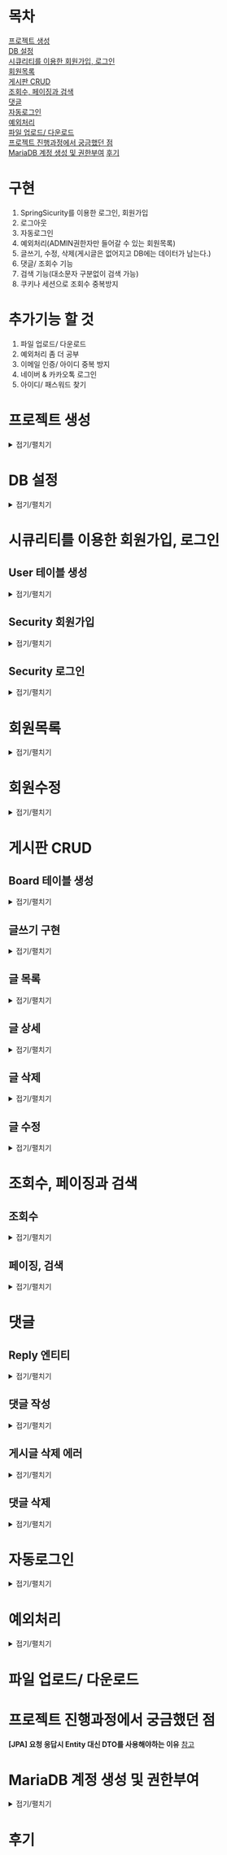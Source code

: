 # 목차
[프로젝트 생성](#프로젝트-생성)  
[DB 설정](#DB-설정)  
[시큐리티를 이용한 회원가입, 로그인](#시큐리티를-이용한-회원가입,-로그인)  
[회원목록](#회원목록)  
[게시판 CRUD](#게시판-CRUD)    
[조회수, 페이징과 검색](#조회수,-페이징과-검색)  
[댓글](#댓글)  
[자동로그인](#자동로그인)  
[예외처리](#예외처리)  
[파일 업로드/ 다운로드](#파일-업로드/-다운로드)  
[프로젝트 진행과정에서 궁금했던 점](#프로젝트-진행과정에서-궁금했던-점)  
[MariaDB 계정 생성 및 권한부여](#MariaDB-계정-생성-및-권한부여)
[후기](#후기)  
# 구현
1. SpringSicurity를 이용한 로그인, 회원가입  
2. 로그아웃  
3. 자동로그인  
4. 예외처리(ADMIN권한자만 들어갈 수 있는 회원목록)  
5. 글쓰기, 수정, 삭제(게시글은 없어지고 DB에는 데이터가 남는다.)  
6. 댓글/ 조회수 기능  
7. 검색 기능(대소문자 구분없이 검색 가능)  
8. 쿠키나 세션으로 조회수 중복방지  
# 추가기능 할 것
1. 파일 업로드/ 다운로드
2. 예외처리 좀 더 공부
3. 이메일 인증/ 아이디 중복 방지
4. 네이버 & 카카오톡 로그인 
5. 아이디/ 패스워드 찾기 

# 프로젝트 생성
<details>   
<summary>접기/펼치기</summary>  

![프로젝트 생성1](https://user-images.githubusercontent.com/94879395/165679231-659fa912-256e-4feb-8445-a8ba387edee7.PNG)  
![image](https://user-images.githubusercontent.com/94879395/165679347-25ca6249-873a-4b38-88fd-2779bfbba8ff.png)  
</details>  

# DB 설정  
<details>   
<summary>접기/펼치기</summary>  
	
**build.gradle**  
```Java
dependencies {
	runtimeOnly 'org.mariadb.jdbc:mariadb-java-client'
}
```

의존성 추가 
**application.yml**  
```Java
spring:
  datasource:
    driver-class-name: org.mariadb.jdbc.Driver
    url: jdbc:mariadb://localhost:3306/hellospringboot?serverTimezone=Asia/Seoul
    username: aplm12
    password: 123123

  jpa:
    open-in-view: true
    hibernate:
      ddl-auto: create
      use-new-id-generate-mappings: false
    show-sql: true
    properties:
      hibernate.format_sql: true
```
**open-in-view** : [참고](https://gracelove91.tistory.com/100)  
**ddl-auto** : 프로젝트 실행 시에 자동으로 DDL(create, drop, alter 등)을 생성할 것인지를 결정하는 설정입니다. 주로 create와 update를 사용하는데 create는 프로젝트 실행 시 매번 테이블을 생성해주고, update는 변경이 필요한 경우 테이블을 수정해줍니다.  
**use-new-id-generate-mappings** : JPA의 기본 numbering(넘버링) 전략을 사용할 것인지에 대한 설정입니다. 저는 Entity 클래스에서 따로 설정해줄 것이기 때문에 false로 했습니다.  
**show-sql** : 프로젝트 실행 시 sql문을 로그로 보여줍니다.  
**hibernate.format_sql** : sql을 포맷팅해서 좀 더 예쁘게 sql문을 로그로 보여줍니다.  
	
</details>  
 
# 시큐리티를 이용한 회원가입, 로그인
## User 테이블 생성
<details> 
<summary>접기/펼치기</summary> 
	
**User.class**
```Java
@Builder
@Getter
@AllArgsConstructor
@NoArgsConstructor
@Entity
public class Board extends BaseTimeEntity {

    @Id
    @GeneratedValue(strategy = GenerationType.IDENTITY)
    private Long id; //sequence, auto_increment

    @Column(nullable = false, length = 20, unique = true)
    private String username; //아이디

    @Column(nullable = false, length = 100)
    private String password;

    @Column(nullable = false, length = 50)
    private String email;

    @Column(nullable = false, length = 20)
    private String nickname; //닉네임

    @Enumerated(EnumType.STRING)
    @Column(nullable = false)
    private Role role;
    
    //비밀번호 암호화 메소드
    public void setPassword(String password) {
        this.password = password;
    }
    
    //권한 메소드
    public String getRoleKey() {
        return this.role.getKey();
    }
    
    //회원수정 메소드
    public void update(String password, String nickname) {
        this.password = password;
        this.nickname = nickname;
    }
    
}

}
```
	
**@NoArgsConstructor** : Lombok 어노테이션으로 빈 생성자를 만들어줍니다.  
**@AllArgsConstructor** : 모든 필드 값을 파라미터로 받는 생성자를 만듦  
**Builder**를 사용하는 이유는 어느 필드에 어떤 값을 채워야하는지 명확하게 알 수 있기 때문에 실수가 나지 않습니다.
[참고](https://www.daleseo.com/lombok-useful-annotations/)  
**@Entity** : 해당 클래스가 엔티티를 위한 클래스이며, 해당 클래스의 인스턴스들이 JPA로 관리되는 엔티티 객체라는 것을 의미합니다. 즉, 테이블을 의미합니다.   
디폴트값으로 클래스의 카멜케이스 이름을 언더스코어 네이밍(_)으로 테이블 이름을 매칭합니다.   
**@Id** : 테이블의 Primary Key(PK)  
**@GeneratedValue(strategy = GenerationType.IDENTITY)** : PK를 자동으로 생성하고자 할 때 사용합니다. 즉, auto_increment를 말합니다. 여기서는 JPA의 넘버링 전략이 아닌 이 전략을 사용합니다. (전에 application.yml 설정에서 use-new-id-generate-mappings: false로 한 것이 있습니다.)  
오라클, mysql등 사용법이 다르고 mysql,mariaDB는 IDENTITY를 사용 하고 Auto는 자동으로 db랑 비교해서 넣어준다.  
**@Column** : 해당 필드가 컬럼이라는 것을 말하고, @Column에는 다양한 속성을 지정할 수 있습니다. (nullable = false: null값이 되면 안된다!, length = 50: 길이 제한 등등)
**@Enumerated(EnumType.STRING)** : JPA로 DB에 저장할 때 Enum 값을 어떤 형태로 저장할지를 결정합니다.  
기본적으로는 int로 저장하지만 int로 저장하면 무슨 의미인지 알 수가 없기 때문에 문자열로 저장될 수 있도록 설정합니다.  
User 클래스 Setter가 없는 이유는 이 setter를 무작정 생성하게 되면 해당 클래스의 인스턴스가 언제 어디서 변해야하는지 코드상으로는 명확하게 알 수가 없어 나중에는 변경시에 매우 복잡해집니다.   
	
```Java
 //비밀번호 암호화 메소드
    public void setPassword(String password) {
        this.password = password;
    }
    
    //권한 메소드
    public String getRoleKey() {
        return this.role.getKey();
    }
    
    //회원수정 메소드
    public void update(String password, String nickname) {
        this.password = password;
        this.nickname = nickname;
    }
```
**더티 체킹(Dirty Checking)이란?**: [참고](https://interconnection.tistory.com/121)  
	
```Java
@Getter
@RequiredArgsConstructor
public enum Role {

    USER("ROLE_USER", "사용자"),
    ADMIN("ROLE_ADMIN", "관리자");

    private final String key;
    private final String title;
    
}
```
스프링 시큐리티에서는 권한 코드에 항상 ROLE_이 앞에 있어야 합니다. 따라서 키 값을 ROLE_USER, ROLE_ADMIN로 지정했습니다.  
	
</details>  


## Security 회원가입    
<details>  
<summary>접기/펼치기</summary>  
	  
**signup.html**
```Java
<!DOCTYPE HTML>
<html xmlns:th="http://www.thymeleaf.org">
<meta name="_csrf" th:content="${_csrf.token}">
<meta name="_csrf_header" th:content="${_csrf.headerName}">
<head th:replace="layout/header :: header" />
<body>
	<div class="container">
		<div th:replace="layout/bodyHeader :: bodyHeader" />
        <form id="needs-validation" novalidate>
            <h1 class="h3 m-3 fw-normal ">회원가입</h1>
            <div class="form-floating m-3">
            <label for="username">아이디</label>
                <input type="text" class="form-control" id="username" placeholder="아이디를 입력하세요." required
                       minlength="2" size="20">
                <div class="valid-feedback">
                    good!
                </div>
                <div class="invalid-feedback">
                    아이디는 4자 이상 입력해야 합니다.
                </div>
            </div>
            <div class="form-floating m-3">
            <label for="password">패스워드</label>
                <input type="password" class="form-control" id="password" placeholder="패스워드를 입력하세요." required
                       minlength="3" size="20">
                <div class="valid-feedback">
                    very good!
                </div>
                <div class="invalid-feedback">
                    패스워드는 8자 이상 입력해야 합니다.
                </div>
            </div>
            <div class="form-floating m-3">
            <label for="email">이메일</label>
                <input type="email" class="form-control" id="email" placeholder="이메일을 입력하세요." required>
                <div class="valid-feedback">
                    nice!
                </div>
                <div class="invalid-feedback">
                    이메일 형식으로 입력해야 합니다.
                </div>
            </div>
            <div class="form-floating m-3">
            <label for="nickname">닉네임</label>
                <input type="text" class="form-control" id="nickname" placeholder="닉네임을 입력하세요." required
                       minlength="4" size="20">
                <div class="valid-feedback">
                    very nice!
                </div>
                <div class="invalid-feedback">
                    닉네임은 4자 이상 입력해야 합니다.
                </div>
            </div>
        </form>
        <button class="w-100 btn btn-lg btn-primary" id="btn-save">회원가입</button>
		<br />
		<div th:replace="layout/footer :: footer" />
	</div>
<script src="https://code.jquery.com/jquery-3.6.0.min.js" integrity="sha256-/xUj+3OJU5yExlq6GSYGSHk7tPXikynS7ogEvDej/m4=" crossorigin="anonymous"></script>
<script th:src="@{/js/validation.js}"></script>
<script th:src="@{/js/user.js}"></script>
</body>
</html>
```  
```
<form **th:action**="@{/signupJoin}" method="POST">
```
: th:action을 사용하면 csrf토큰이 자동으로 추가된다. 
```
<input type="hidden" th:name="${_csrf.parameterName}" th:value="${_csrf.token}" />	
```
: 이런 식으로 넣어도 작동 한다.
	
**user.js**  
```Java
'use strict';

let index = {
    init: function () {
        $("#btn-save").on("click", () => { //this를 바인딩하기 위해 화샬표 함수 사용
            let form = document.querySelector("#needs-validation");
            if (form.checkValidity() == false) {
                console.log("회원가입 안됨")
            } else {
                this.save();
            }
        });
        $("#btn-update").on("click", () => {
            let form = document.querySelector("#needs-validation");
            if (form.checkValidity() == false) {
                console.log("회원수정 안됨")
            } else {
                this.update();
            }
        });
    },

    save: function () {
        let data = { 
            username: $("#username").val(),
            password: $("#password").val(),
            email: $("#email").val(),
            nickname: $("#nickname").val()
        }

        $.ajax({
            type: "POST", //Http method
            url: "/auth/api/v1/user", //API 주소
            data: JSON.stringify(data), //JSON으로 변환
            contentType: "application/json; charset=utf-8", //MIME 타입
            dataType: "json" //응답 데이터
        }).done(function (res) {
            alert("회원가입이 완료되었습니다.");
            location.href = "/auth/login";
        }).fail(function (err) {
            alert(JSON.stringify(err));
        });
    },

    update: function () {
        let data = {
            id: $("#id").val(),
            password: $("#password").val(),
            nickname: $("#nickname").val()
        }

        $.ajax({
            type: "PUT",
            url: "/api/v1/user",
            data: JSON.stringify(data),
            contentType: "application/json; charset=utf-8",
            dataType: "json"
        }).done(function (res) {
            alert("회원수정이 완료되었습니다.");
            location.href = "/";
        }).fail(function (err) {
            alert(JSON.stringify(err));
        });
    }
}
index.init();

var token = $("meta[name='_csrf']").attr("content");
var header = $("meta[name='_csrf_header']").attr("content");
$(document).ajaxSend(function(e, xhr, options) {
    xhr.setRequestHeader(header, token);
});
```
	
**validation.js**    

```Java
'use strict';

(function () {
    window.addEventListener("load", function () {
        let form = this.document.querySelector("#needs-validation");
        let btnSave = this.document.querySelector("#btn-save");

        btnSave.addEventListener("click", function (event) {
            if (form.checkValidity() == false) {
                event.preventDefault();
                event.stopPropagation();
                form.classList.add("was-validated");
            }
        }, false);
    }, false);
})();

var token = $("meta[name='_csrf']").attr("content");
var header = $("meta[name='_csrf_header']").attr("content");
$(document).ajaxSend(function(e, xhr, options) {
    xhr.setRequestHeader(header, token);
});
```

**UserRepository** 
```Java
public interface UserRepository extends JpaRepository<User, Long> {

	// findBy 규칙 -> UserId 문법
	// ex) select * from user where userId = ?
	Optional<User> findByUsername(String username);
	
}
```
CRUD 함수를 JPARepository가 들고 있고 @Repository라는 어노테이션이 없어도 loc됩니다. 이유는 JpaRepositori를 상속했기 때문에..  
**Optional**: Java8에서는 Optional<T> 클래스를 사용해 NPE를 방지할 수 있도록 도와준다. Optional<T>는 null이 올 수 있는 값을 감싸는 Wrapper 클래스로, 참조하더라도 NPE가 발생하지 않도록 도와준다. Optional 클래스는 아래와 같은 value에 값을 저장하기 때문에 값이 null이더라도 바로 NPE가 발생하지 않으며, 클래스이기 때문에 각종 메소드를 제공해준다.
[참고](https://mangkyu.tistory.com/70)   
	
**UserController.class**
```Java
@Controller
public class UserController {
	
	@GetMapping("/")
	public String index() {
		return "index";
	}

	//회원가입 페이지 이동
	@GetMapping("/auth/signup")
    public String userSave() {
        return "signup";
    }
	
	//로그인 페이지 이동
	@GetMapping("/auth/login")
    public String userLogin() {
        return "login";
    }
	
	//메인페이지
	@GetMapping("/auth/user/home")
	public String home() {
		return "layout/user/home";
	}
	
	//회원수정 페이지 이동
    @GetMapping("/auth/user/update")
    public String userUpdate() {
        return "layout/user/update";
    }
	
}
```
	
**UserSaveRequestDto.class**
```Java
@Builder
@AllArgsConstructor
@Getter
@NoArgsConstructor
public class UserSaveRequestDto {

	private String username;
    private String password;
    private String email;
    private String nickname;
    private Role role;

    public User toEntity() {
        return User.builder()
                .username(username)
                .password(password)
                .email(email)
                .nickname(nickname)
                .role(Role.USER)
                .build();
    }
    
}
```
Entity 클래스는 DB와 매우 밀접한 관계이기 때문에 Request/Response할 때는 따로 Dto 클래스를 만들어주는 것이 좋습니다.  
	
**UserService.class**
```Java
@RequiredArgsConstructor
@Service
public class UserService {

    private final UserRepository userRepository;
    private final BCryptPasswordEncoder bCryptPasswordEncoder;

    //회원가입 로직
    @Transactional
    public Long save(User user) {
        String hashPw = bCryptPasswordEncoder.encode(user.getPassword());
        user.setPassword(hashPw);
        
        return userRepository.save(user).getId();
    }
    
}
```
**@RequiredArgsConstructor**: private final UserRepository userRepository : 생성자 주입을 받기 위해 @RequiredArgsConstructor 어노테이션을 썼습니다.  
**@Transactional**: 로직이 실행하면서 예외가 생기면 자동으로 롤백해준다.
[참고](https://velog.io/@kdhyo/JavaTransactional-Annotation-%EC%95%8C%EA%B3%A0-%EC%93%B0%EC%9E%90-26her30h)  
	

**UserApiController.class**

```Java
@RequiredArgsConstructor
@RestController
public class UserApiController {

    private final UserService userService;

    //회원가입 API
    @PostMapping("/auth/api/v1/user")
    public Long save(@RequestBody UserSaveRequestDto userSaveRequestDto) {
        return userService.save(userSaveRequestDto.toEntity());
    }
    
}
```

**@RestController**: @Controller에 @ResponseBody가 추가된 것입니다. 당연하게도 RestController의 주용도는 Json 형태로 객체 데이터를 반환하는 것입니다. 최근에 데이터를 응답으로 제공하는 REST API를 개발할 때 주로 사용하며 객체를 ResponseEntity로 감싸서 반환합니다. 이러한 이유로 동작 과정 역시 @Controller에 @ReponseBody를 붙인 것과 완벽히 동일합니다.
[참고](https://mangkyu.tistory.com/49)
	

**SecurityConfig**   

```Java
@RequiredArgsConstructor
@Configuration
@EnableWebSecurity
public class SecurityConfig extends WebSecurityConfigurerAdapter {

	private final PrincipalDetailService principalDetailService;
	
	@Bean
    public BCryptPasswordEncoder bCryptPasswordEncoder() {
        return new BCryptPasswordEncoder();
    }
	
	@Override
    protected void configure(AuthenticationManagerBuilder auth) throws Exception {
        auth.userDetailsService(principalDetailService).passwordEncoder(bCryptPasswordEncoder());
    }
	
	@Bean
    @Override
    public AuthenticationManager authenticationManagerBean() throws Exception {
        return super.authenticationManagerBean();
    }
	
    @Override
    protected void configure(HttpSecurity http) throws Exception {
        http
                    .authorizeRequests()  //HttpServletRequest 요청 URL에 따라 접근 권한을 설정합니다. 
                    .antMatchers("/index").permitAll()
                    .antMatchers("/auth/user/**").access("hasRole('USER') or hasRole('ADMIN')")
                    .antMatchers("/admin/userList").access("hasRole('ADMIN')")
                    .antMatchers("/file-download/**").permitAll()  //파일 다운로드
        			.antMatchers("/resource/**/images/**").permitAll()  // 이미지
                .and()
                    .formLogin()
                    .loginPage("/auth/login")
                    .loginProcessingUrl("/auth/api/v1/user/login")  //로그인 주소가 호출이 되면 시큐리티가 낚아채서 대신 로그인을 진행
                    .defaultSuccessUrl("/auth/user/home")
                .and()  //예외처리
                    .exceptionHandling()
                    .accessDeniedHandler(new CustomAccessDeniedHandler());

        
        http  		//자동로그인
        			.rememberMe().tokenValiditySeconds(60 * 60 * 7)
        			.userDetailsService(principalDetailService);
    }
}
```
  
**@EnableWebSecurity**: 스프링 시큐리티 설정들을 활성화시킵니다.  
**@Configuration**: 설정파일을 만들기 위한 애노테이션 or Bean을 등록하기 위한 애노테이션   
**authorizeRequests()** : URL별 권환 관리를 설정하는 옵션  
**antMatchers()** : 권한 관리 대상을 지정하는 옵션  
**authenticated()** : 메소드는 애플리케이션에 로그인된 사용자가 요청을 수행할 떄 필요하다. 만약 사용자가 인증되지 않았다면, 스프링 시큐리티 필터는 요청을 잡아내고 사용자를 로그인 페이지로 리다이렉션 해준다.  
**permitAll()** : 메소드는 어떠한 보안 요구 없이 요청을 허용해준다.  
**formLogin()** : 권한이 없는 사람이 페이지를 이동하려고 하면 로그인 페이지로 이동  
**loginPage()** : 해당하는 로그인 페이지 URL로 이동  
**loginProcessingUrl()** : 스프링 시큐리티가 해당 주소로 요청오는 로그인을 가로채서 대신 로그인해줍니다. (loginProcessingUrl는 잠시 주석처리해놓겠습니다. 지금 당장 사용하지 않을 겁니다.)  
**defaultSuccessUrl()** : 로그인이 성공하면 해당 URL로 이동  

	
**PrincipalDetails**  

```Java
package com.example.demo.security;

import java.util.ArrayList;
import java.util.Collection;

import org.springframework.security.core.GrantedAuthority;
import org.springframework.security.core.userdetails.UserDetails;

import com.example.demo.domain.user.User;

import lombok.Getter;

@Getter
public class PrincipalDetail implements UserDetails {

    private User user;
    
  //일반 사용자
    public PrincipalDetail(User user) {
        this.user = user;
    }

    @Override
    public Collection<? extends GrantedAuthority> getAuthorities() {
        Collection<GrantedAuthority> collection = new ArrayList<>();
        collection.add(() -> user.getRoleKey());

        return collection;
    }

    //사용자 패스워드
    @Override
    public String getPassword() {
        return user.getPassword();
    }

    //사용자 아이디
    @Override
    public String getUsername() {
        return user.getUsername();
    }
    
  //사용자 이메일
    public String getEmail() {
        return user.getEmail();
    }

    //사용자 닉네임
    public String getNickname() {
        return user.getNickname();
    }

    //사용자 pk
    public Long getId() {
        return user.getId();
    }
    
    public void setUser(User user) {
    	this.user = user;
    }

    //계정이 만료되었는지 (true: 만료되지 않음)
    @Override
    public boolean isAccountNonExpired() {
        return true;
    }

    //계정이 잠겨있는지 (true: 잠겨있지 않음)
    @Override
    public boolean isAccountNonLocked() {
        return true;
    }

    //패스워드가 만료되지 않았는지 (true: 만료되지 않음)
    @Override
    public boolean isCredentialsNonExpired() {
        return true;
    }

    //계정이 활성화되어 있는지 (true: 활성화)
    @Override
    public boolean isEnabled() {
        return true;
    }
}
```
**UserDatails**: 객체를 상속받으면 스프링 시큐리티의 고유한 세션저장소에 저장을 할 수 있게 됩니다.


**PrincipalDetalisService**  
```Java
@RequiredArgsConstructor
@Service
public class PrincipalDetailService implements UserDetailsService {

    private final UserRepository userRepository;

    @Override
    public UserDetails loadUserByUsername(String username) throws UsernameNotFoundException {
        User principal =  userRepository.findByUsername(username).orElseThrow(() -> new UsernameNotFoundException("해당 사용자를 찾을 수 없습니다. " + username));
        return new PrincipalDetail(principal);
    }
}
```
@Service로 Bean으로 등록합니다.  
UserDetailsService를 상속받게 되면 오버라이딩을 해야하는데 이 메소드는 DB에 username이 있는지 확인하는 메소드입니다.  
PrincipalDetail(principal)을 리턴을 하게 되면 시큐리티의 세션에 유저 정보가 저장됩니다.   
처음에 userId로 했는데 값이 들어가지 않아 오류가 났지만, username으로 변경하니 잘 작동되었다.    
정확한 이유는 모르겠지만 username으로 고정으로 사용해야 겠다.. 다음 또 시큐리티를 사용하게 되면 다시 시도 해봐야겠다.  
	
</details>  

## Security 로그인  

<details>   
<summary>접기/펼치기</summary>  

**SCRF 설정**  
Cross-site request forgery의 약자로 타사이트에서 본인의 사이트로 form 데이터를 사용하여 공격하려고 할 때, 그걸 방지하기 위해 csrf 토큰 값을 사용하는 것이다.  
타임리프 템플릿으로 form 생성시 타임리프, 스프링 MVC, 스프링 시큐리티가 조합이 되어 자동으로 csrf 토큰 기능을 지원해준다.
[참고](https://wiken.io/ken/957)  

**CORS**  
Cross-Origin Resource Sharing,CORS의 약자로 다른 출처의 자원을 공유할 수 있도록 설정하는 권한 체제를 말합니다.
[참고](https://valuefactory.tistory.com/1141)  

**login.html**  
```Java
<!DOCTYPE HTML>
<html xmlns:th="http://www.thymeleaf.org">
<meta name="_csrf" th:content="${_csrf.token}">
<meta name="_csrf_header" th:content="${_csrf.headerName}">
<head th:replace="layout/header :: header" />
<body>
	<div class="container">
		<div th:replace="layout/bodyHeader :: bodyHeader" />
		<form action="/auth/api/v1/user/login" method="post">
		<input type="hidden" th:name="${_csrf.parameterName}" th:value="${_csrf.token}" />
            <h1 class="h3 m-3 fw-normal">로그인</h1>
            <div th:if="${param.error}" class="alert alert-danger" role="alert">
                아이디 혹은 비밀번호가 잘못 입력되었습니다.
            </div>
            <div th:if="${param.logout}" class="alert alert-primary" role="alert">
                로그아웃이 완료되었습니다.
            </div>
            <div class="form-floating m-3">
            	<label for="username">아이디</label>
                <input type="text" name="username" class="form-control" id="username" placeholder="아이디를 입력하세요." required>
            </div>
            <div class="form-floating m-3">
           	 	<label for="password">패스워드</label>
                <input type="password" name="password" class="form-control" id="password" placeholder="패스워드를 입력하세요." required>
            </div>
            <div class="checkbox mb-3">
                <input type="checkbox" name="remember-me" id="rememberMe">
                <label for="rememberMe" aria-describedby="rememberMeHelp">로그인 유지</label>
            </div>
            <button class="w-100 btn btn-lg btn-primary" id="btn-login">로그인</button>
        </form>
		<br />
		<div th:replace="layout/footer :: footer" />
	</div>
<script src="https://code.jquery.com/jquery-3.6.0.min.js" integrity="sha256-/xUj+3OJU5yExlq6GSYGSHk7tPXikynS7ogEvDej/m4=" crossorigin="anonymous"></script>
<script th:src="@{/js/user.js}"></script>
</body>
</html>
```  
```<input type="hidden" th:name="${_csrf.parameterName}" th:value="${_csrf.token}" />```: 이렇게 해줘도 토큰값을 받을 수 있다.  

</details>    


# 회원목록

<details>   
<summary>접기/펼치기</summary>  

**SecurityConfig.class**
```Java
http.authorizeRequests()  //권한 
    .antMatchers("/admin/userList").access("hasRole('ADMIN')");
```
시큐리티에 ADMIN 만 볼 수 있게 주소를 설정

**UserList.html**  
```Java
<!DOCTYPE HTML>
<html xmlns:th="http://www.thymeleaf.org">
<head th:replace="layout/header :: header" />
<body>
	<div class="container">
		<div th:replace="layout/bodyHeader2 :: bodyHeader" />
		<div>
			<table class="table table-striped">
				<thead>
					<tr>
						<th>#</th>
						<th>아이디</th>
						<th>패스워드</th>
						<th>이메일</th>
						<th>이름</th>
						<th>가입날짜</th>
					</tr>
				</thead>
				<tbody>
					<tr th:each="user : ${user}">
						<td th:text="${user.id}"></td>
						<td th:text="${user.username}"></td>
						<td th:text="${user.password}"></td>
						<td th:text="${user.email}"></td>
						<td th:text="${user.nickname}"></td>
						<td th:text="${#temporals.format(user.createdDate, 'yyyy-MM-dd')}"></td>
					</tr>
				</tbody>
			</table>
		</div>
		<div th:replace="layout/footer :: footer" />
	</div>
</body>
</html>

```
th:each 문법을 사용하여 회원정보를 출력

**AdminController**  
```Java
@GetMapping("/admin/userList")
	public String userList(Model model) {
		List<User> user = userService.findUser();
		model.addAttribute("user", user);
		return "user/admin/userList";
	}
```
JpaRepository에 기본으로 재공하는 findAll() 사용하여 회원 정보를 가져옴.

</details>  

# 회원수정
<details>   
<summary>접기/펼치기</summary>  

**UserApiController.class**  
```Java
@RequiredArgsConstructor
@RestController
public class UserApiController {

    private final UserService userService;

...
    
    //회원 수정 API
    @PutMapping("/api/v1/user")
    public Long update(@RequestBody User user, @AuthenticationPrincipal PrincipalDetail principalDetail) {
        userService.update(user, principalDetail);
        return user.getId();
    }
    
}
```
**@AuthenticationPrincipal**: 로그인한 사용자의 정보를 파라메터로 받고 싶을때 기존에는 다음과 같이 Principal 객체로 받아서 사용한다. [참고](https://ncucu.me/137)  

**update.html**
```Java
<!DOCTYPE HTML>
<html xmlns:th="http://www.thymeleaf.org">
<meta name="_csrf" th:content="${_csrf.token}">
<meta name="_csrf_header" th:content="${_csrf.headerName}">
<head th:replace="layout/header :: header" />
<body>
	<div class="container">
		<div th:replace="layout/bodyHeader2 :: bodyHeader" />
		<main class="form-signin" style="max-width: 100%;">
   			<div class="container border rounded flex-md-row mb-4 shadow-sm h-md-250">
        		<form>
            		<h1 class="h3 m-3 fw-normal">글수정</h1>
           		 	<input type="hidden" id="id" th:value="${board.id}">
            		<div class="form-floating m-3">
            			<label for="title">제목</label>
                		<input type="text" th:value="${board.title}" class="form-control" id="title" placeholder="제목을 입력하세요." required>
            		</div>
            		<div class="form-floating m-3">
            			<label for="content">내용</label>
                		<textarea class="form-control" th:text="${board.content}" rows="5" id="content" style="height: 450px;"></textarea>
            		</div>
        		</form>
        		<button class="btn btn-danger" id="btn-delete" style="margin-left: 20px;">삭제</button>
        		<button class="w-100 btn btn-lg btn-primary" id="btn-update" style="max-width: 250px; margin-left: 140px;">수정완료</button>
    		</div>
		</main>
		<br>
		<div th:replace="layout/footer :: footer" />
	</div>
<script src="https://code.jquery.com/jquery-3.6.0.min.js" integrity="sha256-/xUj+3OJU5yExlq6GSYGSHk7tPXikynS7ogEvDej/m4=" crossorigin="anonymous"></script>
<script th:src="@{/js/board.js}"></script>
</body>
</html>
```

**PrincipalDetail.class**
```Java
@RequiredArgsConstructor
public class PrincipalDetail implements UserDetails {

    private final User user;

    ...

    //사용자 이메일
    public String getEmail() {
        return user.getEmail();
    }

    //사용자 닉네임
    public String getNickname() {
        return user.getNickname();
    }

    //사용자 pk
    public Long getId() {
        return user.getId();
    }
    ...
```

**UserService**
```Java
@RequiredArgsConstructor
@Service
public class UserService {

    private final UserRepository userRepository;
    private final BCryptPasswordEncoder bCryptPasswordEncoder;

    //회원가입 로직
	...
    
    //회원수정 로직
    @Transactional
    public Long update(User user, @AuthenticationPrincipal PrincipalDetail principalDetail) {
        User userEntity = userRepository.findById(user.getId()).orElseThrow(() -> new IllegalArgumentException("해당 회원이 없습니다. id=" + user.getId()));
        userEntity.update(bCryptPasswordEncoder.encode(user.getPassword()), user.getNickname());
        principalDetail.setUser(userEntity);
        return userEntity.getId();
    }
    
    //유저목록
    ...
    
}
```
**User**
```Java
//비밀번호 암호화 메소드
    public void setPassword(String password) {
        this.password = password;
    }
    
    //권한 메소드
    public String getRoleKey() {
        return this.role.getKey();
    }
    
    //회원수정 메소드
    public void update(String password, String nickname) {
        this.password = password;
        this.nickname = nickname;
    }
```

**SecurityConfig**
```Java
@Bean
    @Override
    public AuthenticationManager authenticationManagerBean() throws Exception {
        return super.authenticationManagerBean();
    }
```

</details>  


# 게시판 CRUD  
## Board 테이블 생성

<details>   
<summary>접기/펼치기</summary>  

**Board**
```Java
@Builder
@Getter
@Setter
@AllArgsConstructor
@NoArgsConstructor
@Entity
@DynamicInsert  //@DynamicInsert, @DynamicUpdate는 각각 insert 또는 update 시 null인 field는 제외 한다.
public class Board extends BaseTimeEntity {

    @Id
    @GeneratedValue(strategy = GenerationType.IDENTITY)
    private Long id;

    @Column(nullable = false, length = 100)
    private String title;

    @Lob
    private String content;

    @Column(columnDefinition = "integer default 0", nullable = false)
    private int count; //조회수

    @ManyToOne(fetch = FetchType.EAGER)
    @JoinColumn(name = "userId")
    private User user;
    
    @OrderBy("id desc")
    @JsonIgnoreProperties({"board"})
    @OneToMany(mappedBy = "board", fetch = FetchType.EAGER, cascade = CascadeType.REMOVE)
    private List<Reply> replyList;
    
    @Column(columnDefinition = "varchar(20) default 'Y'")
    private String useYn;
    
    @OneToMany(mappedBy = "board", cascade = CascadeType.PERSIST)
    private List<FileEntity> fileEntity = new ArrayList<>();
    
    //글 수정
    public void update(String title, String content) {
        this.title = title;
        this.content = content;
    }
    
    //글 삭제
    public void delete(String useYn) {
    	this.useYn = useYn;
    }
    
}
```
**@NoArgsConstructor(access = AccessLevel.PROTECTED):** Entity나 DTO를 사용할때 많이 사용하는 편입니다.  
기본 생성자의 접근 제어를 PROTECTED로 설정해놓게 되면 무분별한 객체 생성에 대해 한번 더 체크할 수 있는 수단이 되기 때문입니다.
[참조](https://cobbybb.tistory.com/14)  
**@CreationTimestamp:** INSERT 쿼리가 발생할 때, 현재 시간을 값으로 채워서 쿼리를 생성한다. @InsertTimeStamp 어노테이션을 사용하면 데이터가 생성된 시점에 대한 관리하는 수고스러움을 덜 수 있다.
[참조](https://velog.io/@koo8624/Spring-CreationTimestamp-UpdateTimestamp)  
**@UpdateTimestamp:** UPDATE 쿼리가 발생할 때, 현재 시간을 값으로 채워서 쿼리를 생성한다. @UpdateTimestamp 어노테이션을 사용하면 수정이 발생할 때마다 마지막 수정시간을 업데이트 해주어야 하는 데이터에 유용하게 활용될 수 있다.  
**@Builder:** [참조](https://mangkyu.tistory.com/163)  
**BaseTimeEntity** :  JPA Auditing으로 생성시간/수정시간 자동화   
사실 테이블을 만들때 필요한 컬럼은 생성시간과 수정입니다. 언제 데이터가 들어갔는지 이런 시간이 중요합니다.  
Entity 클래스마다 따로 날짜 필드를 생성하지 않아도 자동으로 생성하도록 하겠습니다.  
클래스는 모든 Entity의 상위클래스가 되어 Entity들의 날짜 필드를 자동으로 관리합니다.  
**@Lob** : 대용량 데이터를 저장할 때 사용합니다. 내용은 summernote라는 라이브러리를 이용할 것이기 때문에 @Lob으로 설정합니다.  
**@ManyToOne(fetch = FetchType.EAGER)** : 게시글을 작성할 때 누가 작성했는지 알아야 하기 때문에 User 테이블과 조인해야합니다. 이 때 Java코드로 객체를 선언하게 되면 ORM문법으로 알아서 조인을 해줍니다. 즉, id값이 서로 있으니까 id값으로 foreign키를 생성하는 거죠. 그리고 이 때 연관관계를 맺어줘야 하는데 게시판과 유저의 관계를 한 명의 유저가 여러 게시글을 작성할 수 있으므로 @ManyToOne을 사용합니다. @ManyToOne의 FetchType의 디폴트값이 EAGER 입니다. (EAGER 전략은 조인할 때 관련된 데이터들을 모두 가져오는 것이죠.)  
**@JoinColumn(name = "userId")** : foreign키의 컬럼명 설정입니다.  


**BaseTimeEntity**
```Java
@Getter
@MappedSuperclass
@EntityListeners(AuditingEntityListener.class)
public abstract class BaseTimeEntity {

    @CreatedDate //생성할 때 자동저장
    private LocalDateTime createdDate;

    @LastModifiedDate //수정할 때 자동저장
    private LocalDateTime modifiedDate;
}

```  
**@MappedSuperclass** : JPA Entity 클래스들이 BaseTimeEntity를 상속할 경우 날짜 필드도 칼럼으로 인식  

**JpaConfig**
```Java
@Configuration
@EnableJpaAuditing
public class JpaConfig {
}

```
**@EnableJpaAuditing** : JPA Auditing 활성화[참고](https://webcoding-start.tistory.com/53)  
**@Configuration**: 설정파일을 만들기 위한 애노테이션 or Bean을 등록하기 위한 애노테이션이다.


</details>  

## 글쓰기 구현
<details>   
<summary>접기/펼치기</summary>  

**register.html**
<details>   
<summary>접기/펼치기</summary>  

```Java
<!DOCTYPE HTML>
<html xmlns:th="http://www.thymeleaf.org">
<meta name="_csrf" th:content="${_csrf.token}">
<meta name="_csrf_header" th:content="${_csrf.headerName}">
<head th:replace="layout/header :: header" />
<script src="https://code.jquery.com/jquery-3.6.0.min.js" integrity="sha256-/xUj+3OJU5yExlq6GSYGSHk7tPXikynS7ogEvDej/m4=" crossorigin="anonymous"></script>
<body>
	<div class="container">
		<div th:replace="layout/bodyHeader2 :: bodyHeader" />
		<form action="/auth/board/register" method="post" enctype="multipart/form-data">
            <input type="hidden" th:name="${_csrf.parameterName}" th:value="${_csrf.token}" />
            <h1 class="h3 m-3 fw-normal">글쓰기</h1>
            <div class="form-floating m-3">
            <label for="title">제목</label>
                <input type="text" class="form-control" name="title" id="title" placeholder="제목을 입력하세요." required>
            </div>
            <div class="form-floating m-3">
            <label for="content">내용</label>
                <textarea class="form-control" rows="5" name="content" id="content" style="height: 450px;"></textarea>
            </div>
            
	            <input type="file" name="file">
	            <input type="file" multiple="multiple" name="files">
				<br/>
				<br/>
		   	    <input class="w-100 btn btn-lg btn-primary" type="submit" value="작성완료" style="max-width: 250px; margin-left: 220px;"/>
		    </form>
		    <!--  <button type="submit" class="w-100 btn btn-lg btn-primary" id="btn-save" style="max-width: 250px; margin-left: 220px;">작성완료</button>-->
        	<br>
		<div th:replace="layout/footer :: footer" />
	</div>
	<script th:src="@{/js/board.js}"></script>
</body>
```Java
'board strict';

let index = {
    init: function () {
        $("#btn-save").on("click", () => {
            this.save();
        });
        $("#btn-delete").on("click", () => {
            this.delete();
        });
        $("#btn-update").on("click", () => {
            this.update();
        });
    },

    save: function () {
        let data = {
            title: $("#title").val(),
            content: $("#content").val(),
            useYn: 'Y'
        }

        $.ajax({
            type: "POST",
            url: "/api/v1/board",
            data: JSON.stringify(data),
            contentType: "application/json; charset=utf-8",
            dataType: "json"
        }).done(function (res) {
            alert("글작성이 완료되었습니다.");
            location.href = "/auth/board/list";
        }).fail(function (err) {
            alert(JSON.stringify(err));
        });
    },

    delete: function () {
		let id = $("#id").val();
		
        let data = {
		useYn: 'N'
		}

        $.ajax({
            type: "PUT",
            url: "/api/v1/board/delete/" + id,
            data: JSON.stringify(data),
            contentType: "application/json; charset=utf-8",
            dataType: "json"
        }).done(function (res) {
            alert("글삭제가 완료되었습니다.");
            location.href = "/auth/board/list";
        }).fail(function (err) {
            alert(JSON.stringify(err));
        });
    },

    update: function () {
        let id = $("#id").val();

        let data = {
            title: $("#title").val(),
            content: $("#content").val()
        }

        $.ajax({
            type: "PUT",
            url: "/api/v1/board/" + id,
            data: JSON.stringify(data),
            contentType: "application/json; charset=utf-8",
            dataType: "json"
        }).done(function (res) {
            alert("글수정이 완료되었습니다.");
            location.href = "/auth/board/list";
        }).fail(function (err) {
            alert(JSON.stringify(err));
        });
    }
}

index.init();

var token = $("meta[name='_csrf']").attr("content");
var header = $("meta[name='_csrf_header']").attr("content");
$(document).ajaxSend(function(e, xhr, options) {
    xhr.setRequestHeader(header, token);
});
```

</html>
```
</details>  

**BoardController**
```Java
@RequiredArgsConstructor
@Controller
public class BoardController {

	private final BoardService boardService;
	private final FileRepository fileRepository;
	private final FileService fileService;
	
	// 글작성 페이지 이동
	@GetMapping("/auth/board/register")
	public String save() {
		return "layout/board/register";
	}
	
	// 글작성
	@PostMapping("/auth/board/register")
	public String registerPost(BoardSaveRequestDto boardSaveRequestDto,
							   @AuthenticationPrincipal PrincipalDetail principalDetail) {
	
		boardService.register(boardSaveRequestDto, principalDetail.getUser());
		return "redirect:/auth/board/list";
	}
}
```

**BoardSaveRequestDto**
```Java
@Builder
@Getter
@Setter
@AllArgsConstructor
@NoArgsConstructor
public class BoardSaveRequestDto {

    private Long id;
    private String title;
    private String content;
    private int count;
    private User user;
    private String useYn;
    
    private int attachCount;
    private String fileIdxs;
    private String deleteFileIdxs;

    public Board toEntity() {
        return Board.builder()
                .title(title)
                .content(content)
                .count(0)
                .user(user)
                .useYn(useYn)
                .build();
    }

    public void setUser(User user) {
        this.user = user;
    }
}
```

**BoardService**
```Java
@RequiredArgsConstructor
@Service
public class BoardService {

    private final BoardRepository boardRepository;

    //글작성 로직
    @Transactional
    public Long register(BoardSaveRequestDto boardSaveRequestDto, User user) {
    	boardSaveRequestDto.setUser(user);
    	return boardRepository.save(boardSaveRequestDto.toEntity()).getId();
    }
   
}
```
</details>  

## 글 목록

<details>   
<summary>접기/펼치기</summary>  

**BoardController**
```Java
@RequiredArgsConstructor
@Controller
public class BoardController {

	private final BoardService boardService;
	private final FileRepository fileRepository;
	private final FileService fileService;

	@GetMapping("/auth/board/list")
	public String list(Model model) {
		model.addAttribute("boards", boards);
		return "layout/board/list";
	}
}
```
View에 뿌려줄 모델을 파라미터로 박아서 키값을 boards라고 합시다.  

**BoardService**
```Java
@RequiredArgsConstructor
@Service
public class BoardService {

    private final BoardRepository boardRepository;

    /**
     * 글목록 로직
     */
    public List<Board> findAll() {
        return boardRepository.findAll();
    }
}
```
JPA의 findAll() 메소드를 사용하면 테이블의 raw 데이터를 모두 조회해서 가져옵니다.  

**list.html**
<details>   
<summary>접기/펼치기</summary>  

```Java
<!DOCTYPE HTML>
<html xmlns:th="http://www.thymeleaf.org">
<meta name="_csrf" th:content="${_csrf.token}">
<meta name="_csrf_header" th:content="${_csrf.headerName}">
<head th:replace="layout/header :: header" />
<body>
	<div class="container">
		<div th:replace="layout/bodyHeader2 :: bodyHeader" />
		<form class="form-inline d-flex justify-content-end" method="GET" th:action="@{/auth/board/list}">
            <div class="form-group mx-sm-3 mb-2">
                <select class="form-control" aria-label="Default select example" name="select">
					<option value="title">제목</option>
					<option value="content">내용</option>
				</select>
				<label for="search" class="sr-only">검색어 입력</label>
                <input type="search" placeholder="Search" class="form-control me-2" id="search" name="keyword" th:value="${param.keyword}">
            </div>
            <button type="submit" class="btn btn-outline-primary">Search</button>
        </form>
            
		<main  th:each="board : ${boards}" class="flex-shrink-0">
			<th:block th:if="${board.useYn == 'Y'}">
			<div class="container">
				<div class="p-2"></div>
				<div class="row g-0 border rounded overflow-hidden flex-md-row mb-4 shadow-sm h-md-250 position-relative">
					<div class="col p-4 d-flex flex-column position-static">
						 <a th:href="@{/auth/board/{id}(id=${board.id})}" class="a-title">
                   			 <h3 class="mb-0 title" style="padding-bottom: 10px;" th:text="${board.title}"></h3>
                		</a>
						<div class="card-text mb-auto" th:text="${board.content}"></div>
						<div class="mb-1 text-muted" style="padding-top: 15px;" th:text="${#temporals.format(board.createdDate, 'yyyy-MM-dd')}"></div>
						<div class="mb-1 text-muted" style="padding-top: 15px;" th:text="${board.count}"></div>
					</div>
				</div>
			</div>
		</main>
		</th:block>
		<br>
		<a  class="btn btn-primary" th:href="@{/auth/board/register}">글쓰기</a>

		<nav aria-label="Page navigation example">
			<ul class="pagination justify-content-center">
			    <li class="page-item" th:classappend="${1 == boards.pageable.pageNumber + 1} ? 'disabled' : '' ">
			      <a class="page-link" th:href="@{/auth/board/list/(page=${boards.pageable.pageNumber - 1}, search=${param.search})}">Previous</a>
			    </li>
			    <li class="page-item"  th:classappend="${i == boards.pageable.pageNumber + 1} ? 'active' : '' " th:each="i : ${#numbers.sequence(startPage, endPage)}">
			      <a class="page-link" th:href="@{/auth/board/list/(page=${i - 1}, search=${param.search})}" th:text="${i}"></a>
			    </li>
			    <li class="page-item" th:classappend="${boards.totalPages == boards.pageable.pageNumber + 1} ? 'disabled' : '' ">
			      <a class="page-link" th:href="@{/auth/board/list/(page=${boards.pageable.pageNumber + 1}, search=${param.search})}">Next</a>
			    </li>
			</ul>
		</nav>
		    
	</div>
	<div th:replace="layout/footer :: footer" />
</body>
</html>

```

</details>  

</details> 

## 글 상세
<details>   
<summary>접기/펼치기</summary>  

**BoardController**  
```Java
@RequiredArgsConstructor
@Controller
public class BoardController {

    private final BoardService boardService;

    ...

    @GetMapping("/auth/board/{id}")
    public String detail(@PathVariable Long id, Model model) {
        model.addAttribute("board", boardService.detail(id));
        return "layout/board/detail";
    }
}
```
주소 뒤에 {id} 이렇게 id를 받을 때는 @PathVariable을 사용하면 주소의 id로 받습니다.  

**BoardService**  
```Java
@RequiredArgsConstructor
@Service
public class BoardService {

    private final BoardRepository boardRepository;

    ...

    //글상세 로직
    @Transactional(readOnly = true)
    public Board detail(Long id) {
        return boardRepository.findById(id).orElseThrow(() -> new IllegalArgumentException("해당 id가 없습니다. id=" + id));
    }
}
```
**detali.html**
<details>   
<summary>접기/펼치기</summary>  

```Java
<!DOCTYPE HTML>
<html xmlns:th="http://www.thymeleaf.org">
<meta name="_csrf" th:content="${_csrf.token}">
<meta name="_csrf_header" th:content="${_csrf.headerName}">
<head th:replace="layout/header :: header" />
<script src="https://code.jquery.com/jquery-3.6.0.min.js" integrity="sha256-/xUj+3OJU5yExlq6GSYGSHk7tPXikynS7ogEvDej/m4=" crossorigin="anonymous"></script>
<body>
	<div class="container">
		<div th:replace="layout/bodyHeader2 :: bodyHeader" />
		<table class="table table-striped">
    <thead>
    <tr>
        <th scope="col">글 번호</th>
        <th scope="col">작성자</th>
        <th scope="col">조회수</th>
    </tr>
    </thead>
    <tbody>
    <tr>
        <th scope="row" th:text="${board.id}" id="id"></th>
        <td th:text="${board.user.username}"></td>
        <td th:text="${board.count}"></td>
    </tr>
    </tbody>
</table>

<main class="form-signin" style="max-width: 100%;">
    <div class="container border rounded flex-md-row mb-4 shadow-sm h-md-250">
        <div class="form-floating m-3">
            <h3 th:text="${board.title}" style="margin-bottom: 20px;"></h3>
        </div>
        <hr/>
        <div class="form-floating m-3">
            <p th:text="${board.content}"></p>
            <br/>
            <div th:each="imageFile : ${all} ">
				<img th:src="|/images/${imageFile.id}|" >
				<br/>
				<br/>
			</div>
        </div>
			<h3 class="form-floating m-3">파일 다운로드</h3>
			<hr/>
			<div class="form-floating m-3" th:each="file : ${all}">
				<a th:href="|/attach/${file.id}|" th:text="${file.orgNm}"></a>
			</div>
    </div>
    <span th:if="${board.user.id == #authentication.principal.id}">
        <a th:href="@{/board/{id}/update(id=${board.id})}" class="btn btn-warning">수정</a>
    </span>
    <button class="btn btn-secondary" onclick="history.back()">뒤로</button>

    <div class="card mb-2 mt-5">

        <div class="card-header bg-light">
            <i class="fa fa-comment fa"></i> 댓글
        </div>
        <form>
            <div class="card-body">
                <input type="hidden" id="boardId" th:value="${board.id}">
                <ul class="list-group list-group-flush">
                    <li class="list-group-item">
                        <textarea class="form-control" id="reply-content" rows="1"></textarea>
                        <button id="reply-btn-save" type="button" class="btn btn-primary mt-3">등록</button>
                    </li>
                </ul>
            </div>
        </form>
    </div>
    <br/>
    <div class="card">
        <div class="card-header">댓글</div>
        <ul id="reply--box" class="list-group" th:each="reply : ${board.replyList}">
            <li th:id="'reply--' + ${reply.id}" class="list-group-item d-flex justify-content-between">
                <div th:text="${reply.content}"></div>
                <div class="d-flex" >
                    <span class="text-monospace">작성자: &nbsp;</span><div class="text-monospace" th:text="${reply.user.username}"></div>
                    <span th:if="${reply.user.id == #authentication.principal.id}">
                        <button th:onclick="|replyIndex.replyDelete('${board.id}', '${reply.id}')|" class="badge btn-danger" style="margin-left: 10px;">삭제</button>
                    </span>
                </div>
            </li>
        </ul>
    </div>
</main>
		<div th:replace="layout/footer :: footer" />
	</div>
<script th:src="@{/js/board.js}"></script>
<script th:src="@{/js/reply.js}"></script>
</body>
</html>
```
삭제 버튼과 수정 버튼은 글쓴이만 볼 수 있게 해야줘야 합니다.  
thymeleaf 조건문을 쓰면 해결됩니다. th:if="${board.user.id == #authentication.principal.id}"  
board에 저장되어있는 userId와 현재 로그인 되어있는 id와 비교하면 끝입니다.  
수정하기는 수정하기 페이지가 따로 있기 때문에 a 태그를 걸어주었습니다.  

</details>  

</details>  

## 글 삭제
<details>   
<summary>접기/펼치기</summary>  

**board.js**
```Java
'board strict';

let index = {
    init: function () {
        $("#btn-save").on("click", () => {
            this.save();
        });
        $("#btn-delete").on("click", () => {
            this.delete();
        });
        $("#btn-update").on("click", () => {
            this.update();
        });
    },

    save: function () {
        let data = {
            title: $("#title").val(),
            content: $("#content").val(),
            useYn: 'Y'
        }

        $.ajax({
            type: "POST",
            url: "/api/v1/board",
            data: JSON.stringify(data),
            contentType: "application/json; charset=utf-8",
            dataType: "json"
        }).done(function (res) {
            alert("글작성이 완료되었습니다.");
            location.href = "/auth/board/list";
        }).fail(function (err) {
            alert(JSON.stringify(err));
        });
    },

    delete: function () {
		let id = $("#id").val();
		
        let data = {
		useYn: 'N'
		}

        $.ajax({
            type: "PUT",
            url: "/api/v1/board/delete/" + id,
            data: JSON.stringify(data),
            contentType: "application/json; charset=utf-8",
            dataType: "json"
        }).done(function (res) {
            alert("글삭제가 완료되었습니다.");
            location.href = "/auth/board/list";
        }).fail(function (err) {
            alert(JSON.stringify(err));
        });
    },

    update: function () {
        let id = $("#id").val();

        let data = {
            title: $("#title").val(),
            content: $("#content").val()
        }

        $.ajax({
            type: "PUT",
            url: "/api/v1/board/" + id,
            data: JSON.stringify(data),
            contentType: "application/json; charset=utf-8",
            dataType: "json"
        }).done(function (res) {
            alert("글수정이 완료되었습니다.");
            location.href = "/auth/board/list";
        }).fail(function (err) {
            alert(JSON.stringify(err));
        });
    }
}

index.init();

var token = $("meta[name='_csrf']").attr("content");
var header = $("meta[name='_csrf_header']").attr("content");
$(document).ajaxSend(function(e, xhr, options) {
    xhr.setRequestHeader(header, token);
});
```

**BoardApiController**  
```Java
@RequiredArgsConstructor
@RestController
public class BoardApiController {

    private final BoardService boardService;

    @PutMapping("/api/v1/board/delete/{id}")
    public Long delete(@PathVariable Long id, @RequestBody BoardDeleteRequestDto boardDeleteRequestDto) {
        return boardService.delete(id, boardDeleteRequestDto);
    }
}
```
deleteMapping 쓰지 않고 Put으로 사용해서 useYn 값만 N으로 수정하여 게시판에 안보이게 설정하였다.  

**BoardService**  
```Java
@RequiredArgsConstructor
@Service
public class BoardService {

    private final BoardRepository boardRepository;

    @Transactional
    public Long delete(Long id, BoardDeleteRequestDto boardDeleteRequestDto) {
    	Board board = boardRepository.findById(id).orElseThrow(() -> new IllegalArgumentException("해당 id가 없습니다." + id));
    	board.delete(boardDeleteRequestDto.getUseYn());
        return id;
    }
```

**BoardDeleteRequestDto**  
```Java
@Getter
@Setter
@NoArgsConstructor
@ToString
public class BoardDeleteRequestDto {
	private Long id;
	private String useYn;
	
	public Board toEntity() {
		return Board.builder()
			.useYn(useYn)
			.build();
	}
}

```

</details>  

## 글 수정
<details>   
<summary>접기/펼치기</summary>  

**update.html**
<details>   
<summary>접기/펼치기</summary>  

```Java
<!DOCTYPE HTML>
<html xmlns:th="http://www.thymeleaf.org">
<meta name="_csrf" th:content="${_csrf.token}">
<meta name="_csrf_header" th:content="${_csrf.headerName}">
<head th:replace="layout/header :: header" />
<body>
	<div class="container">
		<div th:replace="layout/bodyHeader2 :: bodyHeader" />
		<main class="form-signin" style="max-width: 100%;">
   			<div class="container border rounded flex-md-row mb-4 shadow-sm h-md-250">
        		<form>
            		<h1 class="h3 m-3 fw-normal">글수정</h1>
           		 	<input type="hidden" id="id" th:value="${board.id}">
            		<div class="form-floating m-3">
            			<label for="title">제목</label>
                		<input type="text" th:value="${board.title}" class="form-control" id="title" placeholder="제목을 입력하세요." required>
            		</div>
            		<div class="form-floating m-3">
            			<label for="content">내용</label>
                		<textarea class="form-control" th:text="${board.content}" rows="5" id="content" style="height: 450px;"></textarea>
            		</div>
        		</form>
        		<button class="btn btn-danger" id="btn-delete" style="margin-left: 20px;">삭제</button>
        		<button class="w-100 btn btn-lg btn-primary" id="btn-update" style="max-width: 250px; margin-left: 140px;">수정완료</button>
    		</div>
		</main>
		<br>
		<div th:replace="layout/footer :: footer" />
	</div>
<script src="https://code.jquery.com/jquery-3.6.0.min.js" integrity="sha256-/xUj+3OJU5yExlq6GSYGSHk7tPXikynS7ogEvDej/m4=" crossorigin="anonymous"></script>
<script th:src="@{/js/board.js}"></script>
</body>
</html>
```
input 태그에 hidden값으로 id를 받았습니다.  
</details>  


**BoardController**
```Java
// 글수정 페이지 이동
	@GetMapping("/board/{id}/update")
	public String update(@PathVariable Long id, Model model) {
		model.addAttribute("board", boardService.detail(id));
		return "layout/board/update";
	}
```
글 수정 페이지 역시 id값이 필요하므로 주소 id를 받구요. Model에 데이터를 담습니다.  

**BoardApiController**
```Java
// 글수정 API
    @PutMapping("/api/v1/board/{id}")
    public Long update(@PathVariable Long id, @RequestBody BoardUpdateRequestDto boardUpdateRequestDto) {
        return boardService.update(id, boardUpdateRequestDto);
    }
```
update할 데이터를 따로 dto로 클래스로 만들어줍니다.  

**Board**
```Java
public void update(String title, String content) {
        this.title = title;
        this.content = content;
    }
```
update 메소드를 추가합니다.  
JPA에서 udpate를 진행할 때는 영속성 컨텍스트에 있는 값과 비교를 해서 변경된 값이 있으면 그 변경된 값만 update 시켜줍니다. 이것을 변경감지라 하여 더치체킹이라 부릅니다.  
즉, Entity 객체의 값만 변경시켜주면 더티체킹이 일어납니다. (Update 쿼리문을 날릴 필요가 없습니다!!)  

**BoardService**
```Java
//글수정 로직
   @Transactional
   public Long update(Long id, BoardUpdateRequestDto boardUpdateRequestDto) {
       Board board = boardRepository.findById(id).orElseThrow(() -> new IllegalArgumentException("해당 id가 없습니다. id=" + id));
       board.update(boardUpdateRequestDto.getTitle(), boardUpdateRequestDto.getContent());
       return id;
   }
```
먼저 boardRepository.findById(id)로 찾아서 Board를 영속화시킵니다. 그러면 영속성 컨텍스트에 Board 객체가 담아집니다.  
그리고 나서 Board의 값을 변경시키면 Service가 종료되는 시점에 트랜잭션이 종료되고 더티체킹이 일어납니다.  

</details>  

# 조회수, 페이징과 검색
## 조회수
<details>   
<summary>접기/펼치기</summary>  

쿠키를 이용해서 중복방지를 합니다.  

**BoardRepository**
```Java
public interface BoardRepository extends JpaRepository<Board, Long> {
	
    //조회수 증가 쿼리
    @Modifying
    @Query("update Board p set p.count = p.count + 1 where p.id = :id")
    int updateCount(@Param("id") Long id);
	
}
```
수정 반영을 위한 @Modifying를 사용합니다.
[참고](https://joojimin.tistory.com/71)  

**BoardControllre**
```Java
@GetMapping("/auth/board/{id}")
	public String detail(@PathVariable Long id, Model model, HttpServletRequest request, HttpServletResponse response) {
		// 쿠키를 이용한 조회수 중복 방지
		Cookie oldCookie = null;
	    Cookie[] cookies = request.getCookies();
	    if (cookies != null) {
	        for (Cookie cookie : cookies) {
	            if (cookie.getName().equals("postView")) {
	                oldCookie = cookie;
	            }
	        }
	    }
	    if (oldCookie != null) {
	        if (!oldCookie.getValue().contains("[" + id.toString() + "]")) {
	        	boardService.updateCount(id);  // 조회수 증가
	            oldCookie.setValue(oldCookie.getValue() + "_[" + id + "]");
	            oldCookie.setPath("/");
	            oldCookie.setMaxAge(60 * 60 * 24);
	            response.addCookie(oldCookie);
	        }
	    } else {
	    	boardService.updateCount(id);  // 조회수 증가
	        Cookie newCookie = new Cookie("postView","[" + id + "]");
	        newCookie.setPath("/");
	        newCookie.setMaxAge(60 * 60 * 24);
	        response.addCookie(newCookie);
	    }
	    model.addAttribute("board", boardService.detail(id));
	    
		return "layout/board/detail";
	}
```
[참고](https://mighty96.github.io/til/view/)  

</details>  

## 페이징, 검색
<details>   
<summary>접기/펼치기</summary>  

```Java
public interface BoardRepository extends JpaRepository<Board, Long> {
    
	Page<Board> findByUseYn(String useYn, Pageable pageable);

	Page<Board> findByTitleContainingAndUseYnIgnoreCase(String keyword, String useYn, Pageable pageable);

	Page<Board> findByContentContainingAndUseYnIgnoreCase(String keyword, String useYn, Pageable pageable);
}
```
 
findBy <- 꼭 들어가야하는 코드  
Content <- 변수  
Containing <- %like% 문  
And  
UseYn <-변수  
IgnoreCase <- 대소문자 관계 없이 검색하는 쿼리
[참고](https://recordsoflife.tistory.com/59)  
**JpaRepository**: JPA가 기본적으로 제공하는 메서드를 사용 할 수 있다.  
**Modifying**: @Query 어노테이션을 통해 작성된 INSERT, UPDATE, DELETE(SELECT 제외) 쿼리에서 사용되는 어노테이션 이고 기본적으로 JpaRepository에서 제공하는 메서드 혹은 메서드 네이밍으로 만들어진 쿼리에는 적용되지 않습니다.  
**Query**: SQL과 유사한 JPQL (Java Persistence Query Language) 라는 객체지향 쿼리 언어를 통해 복잡한 쿼리 처리를 지원  


**BoardService**
```Java
@Transactional(readOnly = true)
	public Page<Board> selectList(Pageable pageable, String select, String keyword) {
		
		String useYn = "Y";
		
		if(select.equals("title")) {
			return boardRepository.findByTitleContainingAndUseYnIgnoreCase(keyword, useYn, pageable);
		} else if(select.equals("content")) {
			return boardRepository.findByContentContainingAndUseYnIgnoreCase(keyword, useYn, pageable);
		} else {
			return boardRepository.findByUseYn(useYn, pageable);
		}
		
	}
```
JPA에서는 Pageable 인터페이스를 사용하면 페이징을 만들 수 있습니다. (이미 페이징은 모듈화해서 쓰는 곳이 많다고 하는데 이것을 따로 공부해도 좋을 것 같습니다.)  
이 때 리턴타입은 Page로 변경합니다.  

**BoardController**
```Java
@GetMapping("/auth/board/list")
	public String list(Model model,
			@PageableDefault(size = 5, sort = "id", direction = Sort.Direction.DESC) Pageable pageable,
			@RequestParam(required = false, defaultValue = "") String keyword,
			@RequestParam(required = false, defaultValue = "") String select) {
		Page<Board> boards = boardService.selectList(pageable, select, keyword);
		int startPage = Math.max(1, boards.getPageable().getPageNumber() - 4);
		int endPage = Math.min(boards.getTotalPages(), boards.getPageable().getPageNumber() + 4);
		model.addAttribute("startPage", startPage);
		model.addAttribute("endPage", endPage);
		model.addAttribute("boards", boards);
		return "layout/board/list";
	}
```
@PageableDefault를 설정하면 페이지의 size, 정렬순을 정할 수 있습니다. 저는 한 페이지당 5 Size, 최신글을 제일 맨위로 볼 수 있게 해두었습니다.  
boards.getPageable().getPageNumber() : 현재 페이지 번호  
startPage, endPage는 페이지 목록에서 시작 페이지 번호와 끝 페이지 번호입니다.  

**list.html**
<details>   
<summary>접기/펼치기</summary>  

```Java
<!DOCTYPE HTML>
<html xmlns:th="http://www.thymeleaf.org">
<meta name="_csrf" th:content="${_csrf.token}">
<meta name="_csrf_header" th:content="${_csrf.headerName}">
<head th:replace="layout/header :: header" />
<body>
	<div class="container">
		<div th:replace="layout/bodyHeader2 :: bodyHeader" />
		<form class="form-inline d-flex justify-content-end" method="GET" th:action="@{/auth/board/list}">
            <div class="form-group mx-sm-3 mb-2">
                <select class="form-control" aria-label="Default select example" name="select">
					<option value="title">제목</option>
					<option value="content">내용</option>
				</select>
				<label for="search" class="sr-only">검색어 입력</label>
                <input type="search" placeholder="Search" class="form-control me-2" id="search" name="keyword" th:value="${param.keyword}">
            </div>
            <button type="submit" class="btn btn-outline-primary">Search</button>
        </form>
            
		<main  th:each="board : ${boards}" class="flex-shrink-0">
			<th:block th:if="${board.useYn == 'Y'}">
			<div class="container">
				<div class="p-2"></div>
				<div class="row g-0 border rounded overflow-hidden flex-md-row mb-4 shadow-sm h-md-250 position-relative">
					<div class="col p-4 d-flex flex-column position-static">
						 <a th:href="@{/auth/board/{id}(id=${board.id})}" class="a-title">
                   			 <h3 class="mb-0 title" style="padding-bottom: 10px;" th:text="${board.title}"></h3>
                		</a>
						<div class="card-text mb-auto" th:text="${board.content}"></div>
						<div class="mb-1 text-muted" style="padding-top: 15px;" th:text="${#temporals.format(board.createdDate, 'yyyy-MM-dd')}"></div>
						<div class="mb-1 text-muted" style="padding-top: 15px;" th:text="${board.count}"></div>
					</div>
				</div>
			</div>
		</main>
		</th:block>
		<br>
		<a  class="btn btn-primary" th:href="@{/auth/board/register}">글쓰기</a>

		<nav aria-label="Page navigation example">
			<ul class="pagination justify-content-center">
			    <li class="page-item" th:classappend="${1 == boards.pageable.pageNumber + 1} ? 'disabled' : '' ">
			      <a class="page-link" th:href="@{/auth/board/list/(page=${boards.pageable.pageNumber - 1}, search=${param.search})}">Previous</a>
			    </li>
			    <li class="page-item"  th:classappend="${i == boards.pageable.pageNumber + 1} ? 'active' : '' " th:each="i : ${#numbers.sequence(startPage, endPage)}">
			      <a class="page-link" th:href="@{/auth/board/list/(page=${i - 1}, search=${param.search})}" th:text="${i}"></a>
			    </li>
			    <li class="page-item" th:classappend="${boards.totalPages == boards.pageable.pageNumber + 1} ? 'disabled' : '' ">
			      <a class="page-link" th:href="@{/auth/board/list/(page=${boards.pageable.pageNumber + 1}, search=${param.search})}">Next</a>
			    </li>
			</ul>
		</nav>
		    
	</div>
	<div th:replace="layout/footer :: footer" />
</body>
</html>

```
th:each="i : ${#numbers.sequence(startPage, endPage)}" : 시작 페이지부터 끝 페이지까지 Loop를 돕니다.  
th:classappend="${i == boards.pageable.pageNumber + 1} ? 'active' : '' "  
JPA에서는 페이지 번호가 0부터 시작하므로 1부터 카운트되게 하기 위해 +1을 해줍니다. boards.pageable.pageNumber + 1
그래서 서로 비교를 해서 같으면 'active' 를 추가합니다.  
th:href="@{/(page=${i - 1})}"  
thymeleaf에서 쿼리스트링을 사용하려면 () 안에 파라미터=${} 이런식으로 값을 넣어주시면 됩니다. 페이지 번호가 0부터 시작하므로 -1을 해줍니다.  


</details>  

</details>  

# 댓글
## Reply 엔티티
<details>   
<summary>접기/펼치기</summary>  

```Java
@Builder
@AllArgsConstructor
@NoArgsConstructor
@Getter
@Entity
public class Reply extends BaseTimeEntity {

    @Id
    @GeneratedValue(strategy = GenerationType.IDENTITY)
    private Long id;

    @Column(nullable = false, length = 500)
    private String content;

    @ManyToOne
    @JoinColumn(name = "boardId")
    private Board board;

    @ManyToOne
    @JoinColumn(name = "userId")
    private User user;
    
    public void save(Board board, User user) {
        this.board = board;
        this.user = user;
    }
}
```
댓글을 누가 작성했는지와 어느 게시글에 작성했는지 알아야 하기 때문에 연관관계가 필요합니다.  
Board : Reply : User -> 1 : N : 1  
한 게시글에 여러 개의 댓글과 한 유저가 여러 개의 댓글을 달 수 있습니다.  

```ReplyRepository**
```Java
import org.springframework.data.jpa.repository.JpaRepository;

public interface ReplyRepository extends JpaRepository<Reply, Long> {
}
```

### 무한참조
**Board**
```Java
@OrderBy("id desc")
    @JsonIgnoreProperties({"board"})
    @OneToMany(mappedBy = "board", fetch = FetchType.EAGER)
    private List<Reply> replyList;
```
이러면 Board 테이블에 댓글리스트를 추가하겠다는 건데 DB에는 하나의 raw 데이터에 하나의 값만 들어갈 수 있습니다. 만약 여러 개의 데이터가 들어간다면 원자성이 깨집니다. 그래서 replyList는 DB에 FK로 생성되면 안되기 때문에 mappedBy를 사용합니다.  
mppedBy : 연관관계의 주인이 아니므로 DB의 FK가 아니다 라는 뜻입니다.  
@OneToMany의 디폴트 fetch는 Lazy입니다. 이것을 Eager로 변경합니다.  
Board를 조회할 때 Reply를 조회하게 되고 Reply를 조회하면 Board, User를 조회하게 됩니다.  
여기서 또 Board 조회하고 또 Reply를 조회하게 되고.... (무한 반복)  
해결하려면 Board 조회하고 Reply를 조회하고 다시 Board를 조회안하게 되면 됩니다.  
@JsonIgnoreProperties({"board"}) 를 추가하면 해결이 됩니다.  
@OrderBy("id desc") : 댓글 작성시 최근 순으로 볼 수 있도록 설정  

</details>  

## 댓글 작성
<details>   
<summary>접기/펼치기</summary>  


<details>   
<summary>detail.html</summary>  

```Java
<!DOCTYPE HTML>
<html xmlns:th="http://www.thymeleaf.org">
<meta name="_csrf" th:content="${_csrf.token}">
<meta name="_csrf_header" th:content="${_csrf.headerName}">
<head th:replace="layout/header :: header" />
<script src="https://code.jquery.com/jquery-3.6.0.min.js" integrity="sha256-/xUj+3OJU5yExlq6GSYGSHk7tPXikynS7ogEvDej/m4=" crossorigin="anonymous"></script>
<body>
    <div class="card mb-2 mt-5">

        <div class="card-header bg-light">
            <i class="fa fa-comment fa"></i> 댓글
        </div>
        <form>
            <div class="card-body">
                <input type="hidden" id="boardId" th:value="${board.id}">
                <ul class="list-group list-group-flush">
                    <li class="list-group-item">
                        <textarea class="form-control" id="reply-content" rows="1"></textarea>
                        <button id="reply-btn-save" type="button" class="btn btn-primary mt-3">등록</button>
                    </li>
                </ul>
            </div>
        </form>
    </div>
    <br/>
    <div class="card">
        <div class="card-header">댓글</div>
        <ul id="reply--box" class="list-group" th:each="reply : ${board.replyList}">
            <li th:id="'reply--' + ${reply.id}" class="list-group-item d-flex justify-content-between">
                <div th:text="${reply.content}"></div>
                <div class="d-flex" >
                    <span class="text-monospace">작성자: &nbsp;</span><div class="text-monospace" th:text="${reply.user.username}"></div>
                    <span th:if="${reply.user.id == #authentication.principal.id}">
                        <button th:onclick="|replyIndex.replyDelete('${board.id}', '${reply.id}')|" class="badge btn-danger" style="margin-left: 10px;">삭제</button>
                    </span>
                </div>
            </li>
        </ul>
    </div>
</main>
		<div th:replace="layout/footer :: footer" />
	</div>
<script th:src="@{/js/board.js}"></script>
<script th:src="@{/js/reply.js}"></script>
</body>
</html>
```

**reply.js**
```Java
'board strict';

let replyIndex = {
    init: function () {
        $("#reply-btn-save").on("click", () => {
            this.replySave();
        });
    },

    replySave: function () {
        let data = {
            content: $("#reply-content").val(),
        }
        let boardId = $("#boardId").val();
        console.log(data);
        console.log(boardId);
        $.ajax({
            type: "POST",
            url: `/api/v1/board/${boardId}/reply`,
            data: JSON.stringify(data),
            contentType: "application/json; charset=utf-8",
            dataType: "text"
        }).done(function (res) {
            alert("댓글작성이 완료되었습니다.");
            location.href = `/auth/board/${boardId}`;
        }).fail(function (err) {
            alert(JSON.stringify(err));
        });
    },

    replyDelete: function (boardId, replyId) {
        $.ajax({
            type: "DELETE",
            url: `/api/v1/board/${boardId}/reply/${replyId}`,
            dataType: "text"
        }).done(function (res) {
            alert("댓글삭제가 완료되었습니다.");
            location.href = `/auth/board/${boardId}`;
        }).fail(function (err) {
            alert(JSON.stringify(err));
        });
    },

}
replyIndex.init();

var token = $("meta[name='_csrf']").attr("content");
var header = $("meta[name='_csrf_header']").attr("content");
$(document).ajaxSend(function(e, xhr, options) {
    xhr.setRequestHeader(header, token);
});
```
</details>  

**ReplyApiController**
```Java
private final ReplyService replyService;

//댓글저장
    @PostMapping("/api/v1/board/{boardId}/reply")
    public void save(@PathVariable Long boardId,
                     @RequestBody Reply reply,
                     @AuthenticationPrincipal PrincipalDetail principalDetail) {
        replyService.replySave(boardId, reply, principalDetail.getUser());
    }
```
User 정보는 @AuthenticationPrincipal, boardId는 @PathVariable 통해서, Reply는 JSON으로 보내줍니다.  

**ReplyService**
```Java
private final ReplyRepository replyRepository;
    private final BoardRepository boardRepository;

    @Transactional
    public void replySave(Long boardId, Reply reply, User user) {
        Board board = boardRepository.findById(boardId).orElseThrow(() -> new IllegalArgumentException("해당 boardId가 없습니다. id=" + boardId));

        reply.save(board, user);

        replyRepository.save(reply);
    }
```
댓글을 저장할 때는 Board의 Id 값을 가져와야 합니다. 그래서 Board를 영속화시켜서 Board와 User를 저장합니다.  

**Reply**
```Java
 public void save(Board board, User user) {
        this.board = board;
        this.user = user;
    }
```
</details>  

## 게시글 삭제 에러
<details>   
<summary>접기/펼치기</summary>  

이 상태에서 게시글을 삭제하는데 에러가 발생합니다.  
왜냐하면 댓글에 외래키로 잡혀서 있어서 삭제가 안되는데 옵션을 주면 됩니다.  
**Board**
```Java
@OrderBy("id desc")
    @JsonIgnoreProperties({"board"})
    @OneToMany(mappedBy = "board", fetch = FetchType.EAGER, cascade = CascadeType.REMOVE)
    private List<Reply> replyList;
```
</details>  

## 댓글 삭제
<details>   
<summary>접기/펼치기</summary>  

**ReplyApiController**
```Java
//댓글삭제
    @DeleteMapping("/api/v1/board/{boardId}/reply/{replyId}")
    public void delete(@PathVariable Long replyId) {
        replyService.replyDelete(replyId);
    }
```

**ReplyService**
```Java
@Transactional
    public void replyDelete(Long replyId) {
        replyRepository.deleteById(replyId);
    }
```

</details>  

# 자동로그인
<details>   
<summary>접기/펼치기</summary>  

**SecurityCongig**
```Java
@Override
    protected void configure(HttpSecurity http) throws Exception {
        ...

        http
                .rememberMe().tokenValiditySeconds(60 * 60 * 7)
                .userDetailsService(principalDetailService);
    }
```
tokenValiditySeconds : 쿠키를 얼마나 유지할 것인지 계산합니다. (7일 설정)  
그 다음에 User 정보를 넣어주면 됩니다. principalDetailService  

**login.html**
```Java
<main class="form-signin">
    <div class="container border rounded flex-md-row mb-4 shadow-sm h-md-250">
        <form action="/auth/user/login" method="post">
            ...
            <div class="checkbox mb-3">
                <input type="checkbox" name="remember-me" id="rememberMe">
                <label for="rememberMe" aria-describedby="rememberMeHelp">로그인 유지</label>
            </div>
            <button class="w-100 btn btn-lg btn-success" id="btn-login">로그인</button>
        </form>

    </div>
</main>
```

</details>  


# 예외처리
<details>   
<summary>접기/펼치기</summary>  

**CustomAccessDeniedHandler**
```Java
public class CustomAccessDeniedHandler implements AccessDeniedHandler {
	 
    @Override
    public void handle(HttpServletRequest request, HttpServletResponse response, AccessDeniedException e) throws IOException, ServletException {
        //스프링 시큐리티 로그인때 만든 객체
        Authentication authentication = SecurityContextHolder.getContext().getAuthentication();
        //현재 접속 url를 확인
        UrlPathHelper urlPathHelper = new UrlPathHelper();
        String originalURL = urlPathHelper.getOriginatingRequestUri(request);
 
        //로직을 짜서 상황에 따라 보내줄 주소를 설정해주면 됨
        response.sendRedirect("/error");
    }
}
```

**error.html**
```Java
<!DOCTYPE HTML>
<html xmlns:th="http://www.thymeleaf.org">
<head th:replace="layout/header :: header">
<title>HelloSpringBoot</title>
<meta http-equiv="Content-Type" content="text/html; charset=UTF-8" />
</head>
<body>
	<div class="container">
		<div th:replace="layout/bodyHeader2 :: bodyHeader" />
		<div class="jumbotron">
			<h1>일반사용자는 접근할 수 없습니다.</h1>
			<button class="btn btn-secondary" onclick="history.back()">돌아가기</button>
		</div>
		<div th:replace="layout/footer :: footer" />
	</div>
</body>
</html>
```

</details>  

# 파일 업로드/ 다운로드

# 프로젝트 진행과정에서 궁금했던 점
**[JPA] 요청 응답시 Entity 대신 DTO를 사용해야하는 이유**
[참고](https://tecoble.techcourse.co.kr/post/2020-08-31-dto-vs-entity/)  

# MariaDB 계정 생성 및 권한부여
<details>   
<summary>접기/펼치기</summary>  

![image](https://user-images.githubusercontent.com/94879395/169932602-b34596a4-0e7f-45d9-ad58-a7e31c47ac94.png)  
슈퍼계정에 로그인 한다.
![image](https://user-images.githubusercontent.com/94879395/169932667-b6727686-3ea7-49f1-b236-b08f1e2ac3bd.png)
![image](https://user-images.githubusercontent.com/94879395/169932692-99507534-83c0-4c31-b241-62c2f50b4b3c.png)
![image](https://user-images.githubusercontent.com/94879395/169932706-e1e6e7ee-4d81-4abd-8aac-e93b9837d9fc.png)
[참고](https://kithub.tistory.com/12)  

</details>  

# 후기

